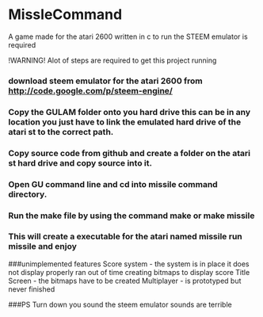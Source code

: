 MissleCommand
=============

A game made for the atari 2600 written in c to run the STEEM emulator is required


!WARNING! Alot of steps are required to get this project running


### download steem emulator for the atari 2600 from http://code.google.com/p/steem-engine/

### Copy the GULAM folder onto you hard drive this can be in any location you just have to link the emulated hard drive of the atari st to the correct path.

### Copy source code from github and create a folder on the atari st hard drive and copy source into it.

### Open GU command line and cd into missile command directory.

### Run the make file by using the command make or make missile

### This will create a executable for the atari named missile run missile and enjoy



###unimplemented features
Score system - the system is in place it does not display properly ran out of time creating bitmaps to display score 
Title Screen - the bitmaps have to be created
Multiplayer - is prototyped but never finished


###PS Turn down you sound the steem emulator sounds are terrible
